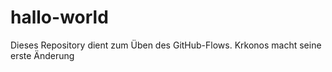 # hallo-world
Dieses Repository dient zum Üben des GitHub-Flows.
Krkonos macht seine erste Änderung
